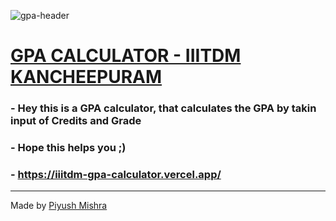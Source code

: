 ![gpa-header](https://github.com/user-attachments/assets/987d2b4b-b02f-4cb0-ad7f-f4184657edf4)
# [GPA CALCULATOR - IIITDM KANCHEEPURAM](https://iiitdm-gpa-calculator.vercel.app/)

### - Hey this is a GPA calculator, that calculates the GPA by takin input of Credits and Grade
### - Hope this helps you ;)
### - https://iiitdm-gpa-calculator.vercel.app/

---
Made by [Piyush Mishra](https://github.com/pengeon1)
